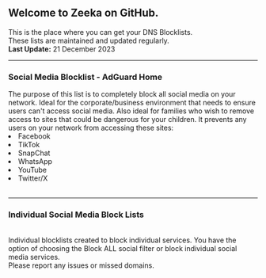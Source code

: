 <h2>Welcome to Zeeka on GitHub.<br></h2>
This is the place where you can get your DNS Blocklists.<br>
These lists are maintained and updated regularly.<br>
<b>Last Update:</b> 21 December 2023
<hr>
<h3>Social Media Blocklist - AdGuard Home</h3>
The purpose of this list is to completely block all social media on your network. Ideal for the corporate/business environment that needs to ensure users can't access social media. Also ideal for families who wish to remove access to sites that could be dangerous for your children. It prevents any users on your network from accessing these sites:<br>
<li>Facebook</li>
<li>TikTok</li>
<li>SnapChat</li>
<li>WhatsApp</li>
<li>YouTube</li>
<li>Twitter/X</li>
<br>
<hr>
<h3>Individual Social Media Block Lists</h3>
<br>
Individual blocklists created to block individual services. You have the option of choosing the Block ALL social filter or block individual social media services.
<br>
Please report any issues or missed domains.
